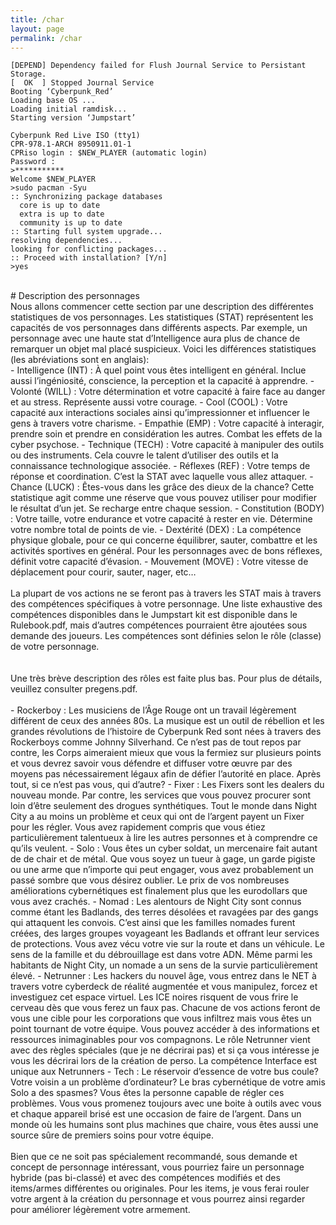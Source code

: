 ```yaml
---
title: /char
layout: page
permalink: /char
---
```

```
[DEPEND] Dependency failed for Flush Journal Service to Persistant Storage.
[  OK  ] Stopped Journal Service
Booting ‘Cyberpunk_Red’
Loading base OS ...
Loading initial ramdisk...
Starting version ‘Jumpstart’

Cyberpunk Red Live ISO (tty1)
CPR-978.1-ARCH 8950911.01-1
CPRiso login : $NEW_PLAYER (automatic login)
Password :
>***********
Welcome $NEW_PLAYER
>sudo pacman -Syu
:: Synchronizing package databases
  core is up to date
  extra is up to date
  community is up to date
:: Starting full system upgrade...
resolving dependencies...
looking for conflicting packages...
:: Proceed with installation? [Y/n]
>yes
```
<br />
# Description des personnages
<br />
Nous allons commencer cette section par une description des différentes statistiques de vos personnages. Les statistiques (STAT) représentent les capacités de vos personnages dans différents aspects. Par exemple, un personnage avec une haute stat d’Intelligence aura plus de chance de remarquer un objet mal placé suspicieux. Voici les différences statistiques (les abréviations sont en anglais):
<br />
-	Intelligence (INT) : À quel point vous êtes intelligent en général. Inclue aussi l’ingéniosité, conscience, la perception et la capacité à apprendre.
-	Volonté (WILL) : Votre détermination et votre capacité à faire face au danger et au stress. Représente aussi votre courage.
-	Cool (COOL) : Votre capacité aux interactions sociales ainsi qu’impressionner et influencer le gens à travers votre charisme.
-	Empathie (EMP) : Votre capacité à interagir, prendre soin et prendre en considération les autres. Combat les effets de la cyber psychose.
-	Technique (TECH) : Votre capacité à manipuler des outils ou des instruments. Cela couvre le talent d’utiliser des outils et la connaissance technologique associée.
-	Réflexes (REF) : Votre temps de réponse et coordination. C’est la STAT avec laquelle vous allez attaquer.
-	Chance (LUCK) : Êtes-vous dans les grâce des dieux de la chance? Cette statistique agit comme une réserve que vous pouvez utiliser pour modifier le résultat d’un jet. Se recharge entre chaque session.
-	Constitution (BODY) : Votre taille, votre endurance et votre capacité à rester en vie. Détermine votre nombre total de points de vie.
-	Dextérité (DEX) : La compétence physique globale, pour ce qui concerne équilibrer, sauter, combattre et les activités sportives en général. Pour les personnages avec de bons réflexes, définit votre capacité d’évasion.
-	Mouvement (MOVE) : Votre vitesse de déplacement pour courir, sauter, nager, etc…
<br />
<br />
La plupart de vos actions ne se feront pas à travers les STAT mais à travers des compétences spécifiques à votre personnage. Une liste exhaustive des compétences disponibles dans le Jumpstart kit est disponible dans le Rulebook.pdf, mais d’autres compétences pourraient être ajoutées sous demande des joueurs. Les compétences sont définies selon le rôle (classe) de votre personnage.
<br />
<br />
<br />
Une très brève description des rôles est faite plus bas. Pour plus de détails, veuillez consulter pregens.pdf.
<br />
<br />
-	Rockerboy : Les musiciens de l’Âge Rouge ont un travail légèrement différent de ceux des années 80s. La musique est un outil de rébellion et les grandes révolutions de l’histoire de Cyberpunk Red sont nées à travers des Rockerboys comme Johnny Silverhand. Ce n’est pas de tout repos par contre, les Corps aimeraient mieux que vous la fermiez sur plusieurs points et vous devrez savoir vous défendre et diffuser votre œuvre par des moyens pas nécessairement légaux afin de défier l’autorité en place. Après tout, si ce n’est pas vous, qui d’autre?
-	Fixer : Les Fixers sont les dealers du nouveau monde. Par contre, les services que vous pouvez procurer sont loin d’être seulement des drogues synthétiques. Tout le monde dans Night City a au moins un problème et ceux qui ont de l’argent payent un Fixer pour les régler. Vous avez rapidement compris que vous étiez particulièrement talentueux à lire les autres personnes et à comprendre ce qu’ils veulent.
-	Solo : Vous êtes un cyber soldat, un mercenaire fait autant de de chair et de métal. Que vous soyez un tueur à gage, un garde pigiste ou une arme que n’importe qui peut engager, vous avez probablement un passé sombre que vous désirez oublier. Le prix de vos nombreuses améliorations cybernétiques est finalement plus que les eurodollars que vous avez crachés.
-	Nomad : Les alentours de Night City sont connus comme étant les Badlands, des terres désolées et ravagées par des gangs qui attaquent les convois. C’est ainsi que les familles nomades furent créées, des larges groupes voyageant les Badlands et offrant leur services de protections. Vous avez vécu votre vie sur la route et dans un véhicule. Le sens de la famille et du débrouillage est dans votre ADN. Même parmi les habitants de Night City, un nomade a un sens de la survie particulièrement élevé.
-	Netrunner : Les hackers du nouvel âge, vous entrez dans le NET à travers votre cyberdeck de réalité augmentée et vous manipulez, forcez et investiguez cet espace virtuel. Les ICE noires risquent de vous frire le cerveau dès que vous ferez un faux pas. Chacune de vos actions feront de vous une cible pour les corporations que vous infiltrez mais vous êtes un point tournant de votre équipe. Vous pouvez accéder à des informations et ressources inimaginables pour vos compagnons. Le rôle Netrunner vient avec des règles spéciales (que je ne décrirai pas) et si ça vous intéresse je vous les décrirai lors de la création de perso. La compétence Interface est unique aux Netrunners
-	Tech : Le réservoir d’essence de votre bus coule? Votre voisin a un problème d’ordinateur? Le bras cybernétique de votre amis Solo a des spasmes? Vous êtes la personne capable de régler ces problèmes. Vous vous promenez toujours avec une boite à outils avec vous et chaque appareil brisé est une occasion de faire de l’argent. Dans un monde où les humains sont plus machines que chaire, vous êtes aussi une source sûre de premiers soins pour votre équipe.
<br />
<br />
Bien que ce ne soit pas spécialement recommandé, sous demande et concept de personnage intéressant, vous pourriez faire un personnage hybride (pas bi-classé) et avec des compétences modifiés et des items/armes différentes ou originales. Pour les items, je vous ferai rouler votre argent à la création du personnage et vous pourrez ainsi regarder pour améliorer légèrement votre armement.

